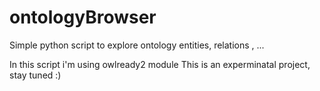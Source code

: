 # ontologyBrowser
Simple python script to explore ontology entities, relations , ...

In this script i'm using owlready2 module
This is an experminatal project, stay tuned :)
